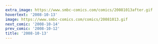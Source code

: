 ```yaml
---
extra_image: https://www.smbc-comics.com/comics/20081013after.gif
hovertext: '2008-10-13'
image: https://www.smbc-comics.com/comics/20081013.gif
next_comic: '2008-10-14'
prev_comic: '2008-10-12'
title: '2008-10-13'
---
```


